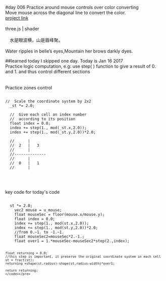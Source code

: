 #day 006
Practice around mouse controls over color converting
<br />
Move mouse across the diagonal line to convert the color.
<br />
[project link](http://caiyuli.com/projects/xDaysOfMaking/d006/)
 <br />
 <br />
three.js | shader
 <br />
 <br />
　水是眼波横，山是眉峰聚。
 <br />
 <br />
 Water ripples in belle’s eyes,Mountain her brows darkly dyes.

##learned today
I skipped one day. Today is Jan 16 2017
<br />
Practice logic computation, e.g: use step( ) function to give a result of 0. and 1. and thus control different sections
 <br />
 <br />
  <br />
  Practice zones control
<pre><code>
//  Scale the coordinate system by 2x2
  _st *= 2.0;

  //  Give each cell an index number
  //  according to its position
  float index = 0.0;    
  index += step(1., mod(_st.x,2.0));
  index += step(1., mod(_st.y,2.0))*2.0;

  //      |
  //  2   |   3
  //      |
  //--------------
  //      |
  //  0   |   1
  //      |
  </code></pre>
  <br />
  <br />
  key code for today's code
   <br />
<pre><code>
  st *= 2.0;
    vec2 mouse = u_mouse;
    float mouseSec = floor(mouse.x/mouse.y);
    float index = 0.0;
  	index += step(1., mod(st.x,2.0));
   	index += step(1., mod(st.y,2.0))*2.0;
    //from 0.~1. to -1.~1.
    float mouseSec2=mouseSec*2.-1.;
    float over1 = 1.*mouseSec-mouseSec2*step(2.,index);

    float returning = 0.0;
    //this step is important, it preserve the original coordinate system in each cell
    st = fract(st);
    returning =shape(st,radius)-shape(st,radius-width)*over1;

    return returning;
    </code></pre>
